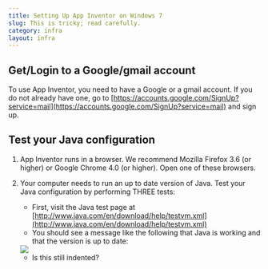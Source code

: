```yaml
---
title: Setting Up App Inventor on Windows 7
slug: This is tricky; read carefully.
category: infra
layout: infra
---
```


## Get/Login to a Google/gmail account

To use App Inventor, you need to have a Google or a gmail account.  If you do not already have one, go to [https://accounts.google.com/SignUp?service=mail](https://accounts.google.com/SignUp?service=mail) and sign up.

## Test your Java configuration

1. App Inventor runs in a browser.  We recommend Mozilla Firefox 3.6 (or higher) or Google Chrome 4.0 (or higher).  Open one of these browsers.
1. Your computer needs to run an up to date version of Java. Test your Java configuration by performing THREE tests:
    * First, visit the Java test page at [http://www.java.com/en/download/help/testvm.xml](http://www.java.com/en/download/help/testvm.xml) 
    * You should see a message like the following that Java is working and that the version is up to date:
    
    <img src="{{site.base}}/images/java-is-working.png" />
    
    * Is this still indented?